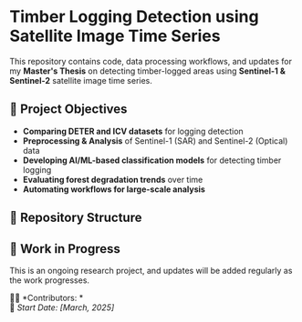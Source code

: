 # Timber Logging Detection using Satellite Image Time Series  

This repository contains code, data processing workflows, and updates for my **Master's Thesis** on detecting timber-logged areas using **Sentinel-1 & Sentinel-2** satellite image time series.  

## 📌 Project Objectives  
- **Comparing DETER and ICV datasets** for logging detection  
- **Preprocessing & Analysis** of Sentinel-1 (SAR) and Sentinel-2 (Optical) data  
- **Developing AI/ML-based classification models** for detecting timber logging  
- **Evaluating forest degradation trends** over time  
- **Automating workflows for large-scale analysis**  

## 📂 Repository Structure 


## 🚀 Work in Progress  
This is an ongoing research project, and updates will be added regularly as the work progresses.  

👨‍💻 *Contributors: *  
📅 *Start Date: [March, 2025]*  

